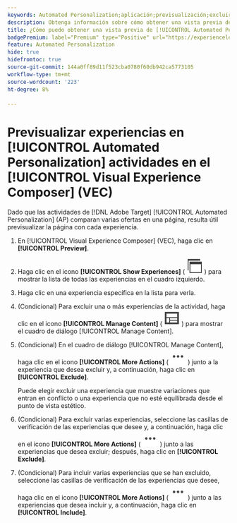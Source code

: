 ```yaml
---
keywords: Automated Personalization;aplicación;previsualización;excluir experiencia
description: Obtenga información sobre cómo obtener una vista previa de cada experiencia en una actividad de [!UICONTROL Automated Personalization] (AP) mediante el [!UICONTROL Visual Experience Composer] (VEC).
title: ¿Cómo puedo obtener una vista previa de [!UICONTROL Automated Personalization] experiencias en el VEC?
badgePremium: label="Premium" type="Positive" url="https://experienceleague.adobe.com/docs/target/using/introduction/intro.html?lang=en#premium newtab=true" tooltip="Consulte qué se incluye en Target Premium."
feature: Automated Personalization
hide: true
hidefromtoc: true
source-git-commit: 144a0ff89d11f523cba0780f60db942ca5773105
workflow-type: tm+mt
source-wordcount: '223'
ht-degree: 8%

---
```


# Previsualizar experiencias en [!UICONTROL Automated Personalization] actividades en el [!UICONTROL Visual Experience Composer] (VEC)

Dado que las actividades de [!DNL Adobe Target] [!UICONTROL Automated Personalization] (AP) comparan varias ofertas en una página, resulta útil previsualizar la página con cada experiencia.

1. En [!UICONTROL Visual Experience Composer] (VEC), haga clic en **[!UICONTROL Preview]**.

1. Haga clic en el icono **[!UICONTROL Show Experiences]** ( ![icono Mostrar experiencias](/help/main/assets/icons/WebPages.svg) ) para mostrar la lista de todas las experiencias en el cuadro izquierdo.

1. Haga clic en una experiencia específica en la lista para verla.

1. (Condicional) Para excluir una o más experiencias de la actividad, haga clic en el icono **[!UICONTROL Manage Content]** ( ![Icono Administrar contenido](/help/main/assets/icons/Experience.svg) ) para mostrar el cuadro de diálogo [!UICONTROL Manage Content].

1. (Condicional) En el cuadro de diálogo [!UICONTROL Manage Content], haga clic en el icono **[!UICONTROL More Actions]** ( ![icono Más acciones](/help/main/assets/icons/MoreSmallList.svg) ) junto a la experiencia que desea excluir y, a continuación, haga clic en **[!UICONTROL Exclude]**.

   Puede elegir excluir una experiencia que muestre variaciones que entran en conflicto o una experiencia que no esté equilibrada desde el punto de vista estético.

1. (Condicional) Para excluir varias experiencias, seleccione las casillas de verificación de las experiencias que desee y, a continuación, haga clic en el icono **[!UICONTROL More Actions]** ( ![icono Más acciones](/help/main/assets/icons/MoreSmallList.svg) ) junto a las experiencias que desea excluir; después, haga clic en **[!UICONTROL Exclude]**.

1. (Condicional) Para incluir varias experiencias que se han excluido, seleccione las casillas de verificación de las experiencias que desee, haga clic en el icono **[!UICONTROL More Actions]** ( ![icono Más acciones](/help/main/assets/icons/MoreSmallList.svg) ) junto a las experiencias que desea incluir y, a continuación, haga clic en **[!UICONTROL Include]**.
